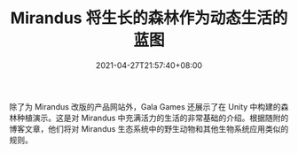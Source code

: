 ﻿---
title: "Mirandus 将生长的森林作为动态生活的蓝图"
date: 2021-04-27T21:57:40+08:00
lastmod: 2021-04-27T16:45:40+08:00
draft: false
authors: ["Unwin"]
description: "除了为 Mirandus 改版的产品网站外，Gala Games 还展示了在 Unity 中构建的森林种植演示。这是对 Mirandus 中充满活力的生活的非常基础的介绍。根据随附的博客文章，他们将对 Mirandus 生态系统中的野生动物和其他生物系统应用类似的规则。"
featuredImage: "mirandus-shows-growing-forest-as-blueprint-for-dynamic-life.png"
tags: ["Racing Games","赛车游戏","Play to Earn"]
categories: ["news"]
news: ["赛车游戏"]
weight: 
lightgallery: true
pinned: false
recommend: false
recommend1: false
---

除了为 Mirandus 改版的产品网站外，Gala Games 还展示了在 Unity 中构建的森林种植演示。这是对 Mirandus 中充满活力的生活的非常基础的介绍。根据随附的博客文章，他们将对 Mirandus 生态系统中的野生动物和其他生物系统应用类似的规则。

<!--more-->

